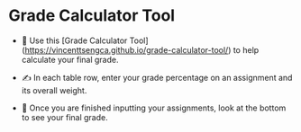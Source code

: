 # Grade Calculator Tool

- 📑 Use this [Grade Calculator Tool] (https://vincenttsengca.github.io/grade-calculator-tool/) to help calculate your final grade.

- ✍️ In each table row, enter your grade percentage on an assignment and its overall weight.

- 🔢 Once you are finished inputting your assignments, look at the bottom to see your final grade.
